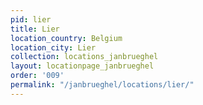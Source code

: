 ```yaml
---
pid: lier
title: Lier
location_country: Belgium
location_city: Lier
collection: locations_janbrueghel
layout: locationpage_janbrueghel
order: '009'
permalink: "/janbrueghel/locations/lier/"
---
```


